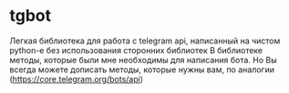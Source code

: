 # tgbot
Легкая библиотека для работа с telegram api, написанный на чистом python-е без использования сторонних библиотек
В библиотеке методы, которые были мне необходимы для написания бота.
Но Вы всегда можете дописать методы, которые нужны вам, по аналогии (https://core.telegram.org/bots/api)
